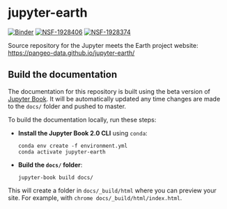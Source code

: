 # jupyter-earth

[![Binder](https://mybinder.org/badge_logo.svg)](https://mybinder.org/v2/gh/pangeo-data/jupyter-earth/HEAD/?urlpath=lab)
[![NSF-1928406](https://img.shields.io/badge/NSF-1928406-blue)](https://nsf.gov/awardsearch/showAward?AWD_ID=1928406)
[![NSF-1928374](https://img.shields.io/badge/NSF-1928374-blue)](https://nsf.gov/awardsearch/showAward?AWD_ID=1928374)

Source repository for the Jupyter meets the Earth project website: https://pangeo-data.github.io/jupyter-earth/

## Build the documentation

The documentation for this repository is built using the beta version of
[Jupyter Book](https://beta.jupyterbook.org). It will be automatically updated
any time changes are made to the `docs/` folder and pushed to master.

To build the documentation locally, run these steps:

* **Install the Jupyter Book 2.0 CLI** using `conda`:

  ```
  conda env create -f environment.yml
  conda activate jupyter-earth
  ```
* **Build the `docs/` folder**:

  ```
  jupyter-book build docs/
  ```

This will create a folder in `docs/_build/html` where you can preview your
site. For example, with `chrome docs/_build/html/index.html`.
